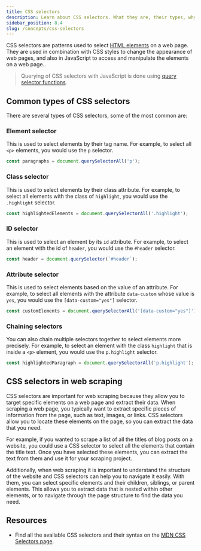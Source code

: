 ```yaml
---
title: CSS selectors
description: Learn about CSS selectors. What they are, their types, why they are important for web scraping and how to use them in browser Console with JavaScript.
sidebar_position: 8.4
slug: /concepts/css-selectors
---
```


CSS selectors are patterns used to select [HTML elements](./html_elements.md) on a web page. They are used in combination with CSS styles to change the appearance of web pages, and also in JavaScript to access and manipulate the elements on a web page..

> Querying of CSS selectors with JavaScript is done using [query selector functions](./querying_css_selectors.md).

## Common types of CSS selectors

There are several types of CSS selectors, some of the most common are:

### Element selector

This is used to select elements by their tag name. For example, to select all `<p>` elements, you would use the `p` selector.

```js
const paragraphs = document.querySelectorAll('p');
```

### Class selector

This is used to select elements by their class attribute. For example, to select all elements with the class of `highlight`, you would use the `.highlight` selector.

```js
const highlightedElements = document.querySelectorAll('.highlight');
```

### ID selector

This is used to select an element by its `id` attribute. For example, to select an element with the id of `header`, you would use the `#header` selector.

```js
const header = document.querySelector(`#header`);
```

### Attribute selector

This is used to select elements based on the value of an attribute. For example, to select all elements with the attribute `data-custom` whose value is `yes`, you would use the `[data-custom="yes"]` selector.

```js
const customElements = document.querySelectorAll('[data-custom="yes"]');
```

### Chaining selectors

You can also chain multiple selectors together to select elements more precisely. For example, to select an element with the class `highlight` that is inside a `<p>` element, you would use the `p.highlight` selector.

```js
const highlightedParagraph = document.querySelectorAll('p.highlight');
```

## CSS selectors in web scraping

CSS selectors are important for web scraping because they allow you to target specific elements on a web page and extract their data. When scraping a web page, you typically want to extract specific pieces of information from the page, such as text, images, or links. CSS selectors allow you to locate these elements on the page, so you can extract the data that you need.

For example, if you wanted to scrape a list of all the titles of blog posts on a website, you could use a CSS selector to select all the elements that contain the title text. Once you have selected these elements, you can extract the text from them and use it for your scraping project.

Additionally, when web scraping it is important to understand the structure of the website and CSS selectors can help you to navigate it easily. With them, you can select specific elements and their children, siblings, or parent elements. This allows you to extract data that is nested within other elements, or to navigate through the page structure to find the data you need.

## Resources

- Find all the available CSS selectors and their syntax on the [MDN CSS Selectors page](https://developer.mozilla.org/en-US/docs/Web/CSS/CSS_Selectors).
